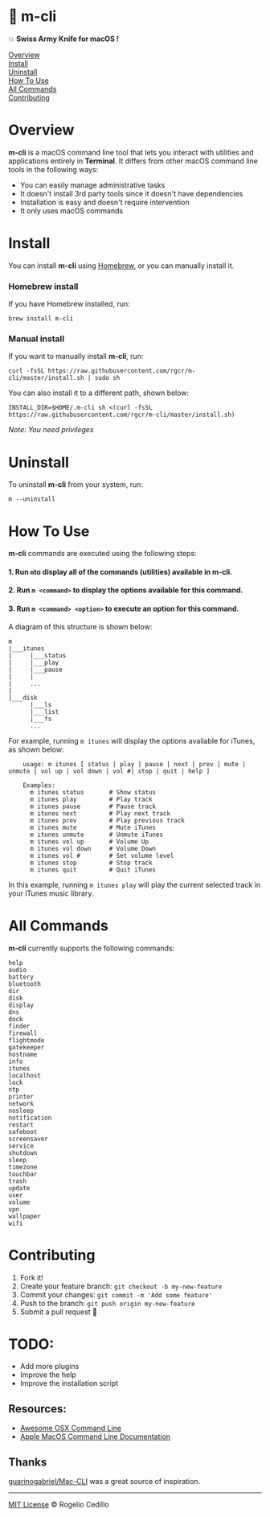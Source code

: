 #  m-cli

:boom: **Swiss Army Knife for macOS !**

[Overview](#overview)</br>
[Install](#install)</br>
[Uninstall](#uninstall)</br>
[How To Use](#how-to-use)</br>
[All Commands](#all-commands)</br>
[Contributing](#contributing)</br>

# Overview

**m-cli** is a macOS command line tool that lets you interact with utilities and applications entirely in **Terminal**. It differs from other macOS command line tools in the following ways:

* You can easily manage administrative tasks
* It doesn't install 3rd party tools since it doesn't have dependencies
* Installation is easy and doesn't require intervention
* It only uses macOS commands


# Install

You can install **m-cli** using [Homebrew](https://brew.sh/), or you can manually install it.

### Homebrew install
If you have Homebrew installed, run:

  `brew install m-cli`

### Manual install
If you want to manually install **m-cli**, run:

  `curl -fsSL https://raw.githubusercontent.com/rgcr/m-cli/master/install.sh | sudo sh`

  You can also install it to a different path, shown below:

  `INSTALL_DIR=$HOME/.m-cli sh <(curl -fsSL https://raw.githubusercontent.com/rgcr/m-cli/master/install.sh)`

  _Note: You need privileges_
  
 # Uninstall
 
 To uninstall **m-cli** from your system, run:
 
 `m --uninstall`

# How To Use

**m-cli** commands are executed using the following steps:

#### 1. Run `m`to display all of the commands (utilities) available in **m-cli**.
#### 2. Run `m <command>` to display the options available for this command.
#### 3. Run `m <command> <option>` to execute an option for this command.

A diagram of this structure is shown below:

```
m
|___itunes
|     |___status
|     |___play
|     |___pause
|     |
|     ...
|
|___disk 
      |___ls
      |___list
      |___fs
      ...
```

For example, running `m itunes` will display the options available for iTunes, as shown below:

```
    usage: m itunes [ status | play | pause | next | prev | mute | unmute | vol up | vol down | vol #| stop | quit | help ]

    Examples:
      m itunes status       # Show status
      m itunes play         # Play track
      m itunes pause        # Pause track
      m itunes next         # Play next track
      m itunes prev         # Play previous track
      m itunes mute         # Mute iTunes
      m itunes unmute       # Unmute iTunes
      m itunes vol up       # Volume Up
      m itunes vol down     # Volume Down
      m itunes vol #        # Set volume level
      m itunes stop         # Stop track
      m itunes quit         # Quit iTunes
```

In this example, running `m itunes play` will play the current selected track in your iTunes music library. 

# All Commands

**m-cli** currently supports the following commands:

`help`</br>
`audio`</br>
`battery`</br>
`bluetooth`</br>
`dir`</br>
`disk`</br>
`display`</br>
`dns`</br>
`dock`</br>
`finder`</br>
`firewall`</br>
`flightmode`</br>
`gatekeeper`</br>
`hostname`</br>
`info`</br>
`itunes`</br>
`localhost`</br>
`lock`</br>
`ntp`</br>
`printer`</br>
`network`</br>
`nosleep`</br>
`notification`</br>
`restart`</br>
`safeboot`</br>
`screensaver`</br>
`service`</br>
`shutdown`</br>
`sleep`</br>
`timezone`</br>
`touchbar`</br>
`trash`</br>
`update`</br>
`user`</br>
`volume`</br>
`vpn`</br>
`wallpaper`</br>
`wifi`</br>

# Contributing

1. Fork it!
2. Create your feature branch: `git checkout -b my-new-feature`
3. Commit your changes: `git commit -m 'Add some feature'`
4. Push to the branch: `git push origin my-new-feature`
5. Submit a pull request :metal:

# TODO:
* Add more plugins
* Improve the help
* Improve the installation script

## Resources:
- [Awesome OSX Command Line](https://github.com/herrbischoff/awesome-osx-command-line)
- [Apple MacOS Command Line Documentation](https://ss64.com/osx/)

## Thanks
[guarinogabriel/Mac-CLI](https://github.com/guarinogabriel/Mac-CLI) was a great source of inspiration.


---
[MIT License](LICENSE.md) © Rogelio Cedillo
